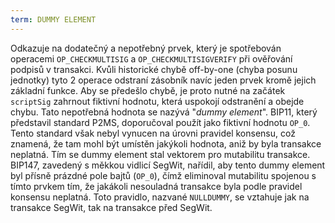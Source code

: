 ```yaml
---
term: DUMMY ELEMENT
---
```


Odkazuje na dodatečný a nepotřebný prvek, který je spotřebován operacemi `OP_CHECKMULTISIG` a `OP_CHECKMULTISIGVERIFY` při ověřování podpisů v transakci. Kvůli historické chybě off-by-one (chyba posunu jednotky) tyto 2 operace odstraní zásobník navíc jeden prvek kromě jejich základní funkce. Aby se předešlo chybě, je proto nutné na začátek `scriptSig` zahrnout fiktivní hodnotu, která uspokojí odstranění a obejde chybu. Tato nepotřebná hodnota se nazývá "*dummy element*". BIP11, který představil standard P2MS, doporučoval použít jako fiktivní hodnotu `OP_0`. Tento standard však nebyl vynucen na úrovni pravidel konsensu, což znamená, že tam mohl být umístěn jakýkoli hodnota, aniž by byla transakce neplatná. Tím se dummy element stal vektorem pro mutabilitu transakce. BIP147, zavedený s měkkou vidlicí SegWit, nařídil, aby tento dummy element byl přísně prázdné pole bajtů (`OP_0`), čímž eliminoval mutabilitu spojenou s tímto prvkem tím, že jakákoli nesouladná transakce byla podle pravidel konsensu neplatná. Toto pravidlo, nazvané `NULLDUMMY`, se vztahuje jak na transakce SegWit, tak na transakce před SegWit.